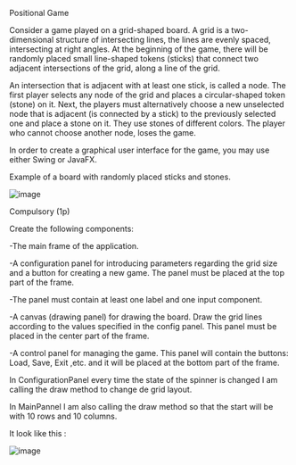 Positional Game

Consider a game played on a grid-shaped board. A grid is a two-dimensional structure of intersecting lines, the lines are evenly spaced, intersecting at right angles.
At the beginning of the game, there will be randomly placed small line-shaped tokens (sticks) that connect two adjacent intersections of the grid, along a line of the grid.

An intersection that is adjacent with at least one stick, is called a node.
The first player selects any node of the grid and places a circular-shaped token (stone) on it. Next, the players must alternatively choose a new unselected node that is adjacent (is connected by a stick) to the previously selected one and place a stone on it. They use stones of different colors. The player who cannot choose another node, loses the game.

In order to create a graphical user interface for the game, you may use either Swing or JavaFX.

Example of a board with randomly placed sticks and stones.


![image](https://user-images.githubusercontent.com/79132498/160984609-7544fabe-d211-4b6d-ba42-c20e7f55813d.png)


Compulsory (1p)

Create the following components:

-The main frame of the application.

-A configuration panel for introducing parameters regarding the grid size and a button for creating a new game. The panel must be placed at the top part of the frame. 

-The panel must contain at least one label and one input component.

-A canvas (drawing panel) for drawing the board. Draw the grid lines according to the values specified in the config panel. This panel must be placed in the center part of the frame.

-A control panel for managing the game. This panel will contain the buttons: Load, Save, Exit ,etc. and it will be placed at the bottom part of the frame.

In ConfigurationPanel every time the state of the spinner is changed I am calling the draw method to change de grid layout.

In MainPannel I am also calling the draw method so that the start will be with 10 rows and 10 columns.

It look like this :

![image](https://user-images.githubusercontent.com/79132498/160987737-d55257b3-a574-41de-9209-97b2ba60916c.png)

